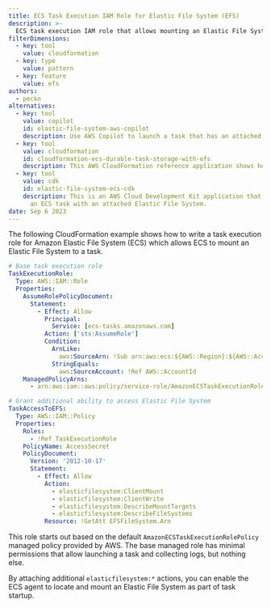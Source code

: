```yaml
---
title: ECS Task Execution IAM Role for Elastic File System (EFS)
description: >-
  ECS task execution IAM role that allows mounting an Elastic File System (EFS)
filterDimensions:
  - key: tool
    value: cloudformation
  - key: type
    value: pattern
  - key: feature
    value: efs
authors:
  - peckn
alternatives:
  - key: tool
    value: copilot
    id: elastic-file-system-aws-copilot
    description: Use AWS Copilot to launch a task that has an attached Elastic File System. This will automatically create the right IAM roles for you.
  - key: tool
    value: cloudformation
    id: cloudformation-ecs-durable-task-storage-with-efs
    description: This AWS CloudFormation reference application shows how to define the full Elastic  File System connection to Amazon ECS, including the appropriate security group rules.
  - key: tool
    value: cdk
    id: elastic-file-system-ecs-cdk
    description: This is an AWS Cloud Development Kit application that helps you to define
      an ECS task with an attached Elastic File System.
date: Sep 6 2023
---
```


The following CloudFormation example shows how to write a task execution role for Amazon Elastic File System (ECS) which allows ECS to mount an Elastic File System to a task.

```yaml
# Base task execution role
TaskExecutionRole:
  Type: AWS::IAM::Role
  Properties:
    AssumeRolePolicyDocument:
      Statement:
        - Effect: Allow
          Principal:
            Service: [ecs-tasks.amazonaws.com]
          Action: ['sts:AssumeRole']
          Condition:
            ArnLike:
              aws:SourceArn: !Sub arn:aws:ecs:${AWS::Region}:${AWS::AccountId}:*
            StringEquals:
              aws:SourceAccount: !Ref AWS::AccountId
    ManagedPolicyArns:
      - arn:aws:iam::aws:policy/service-role/AmazonECSTaskExecutionRolePolicy

# Grant additional ability to access Elastic File System
TaskAccessToEFS:
  Type: AWS::IAM::Policy
  Properties:
    Roles:
      - !Ref TaskExecutionRole
    PolicyName: AccessSecret
    PolicyDocument:
      Version: '2012-10-17'
      Statement:
        - Effect: Allow
          Action:
            - elasticfilesystem:ClientMount
            - elasticfilesystem:ClientWrite
            - elasticfilesystem:DescribeMountTargets
            - elasticfilesystem:DescribeFileSystems
          Resource: !GetAtt EFSFileSystem.Arn
```

This role starts out based on the default `AmazonECSTaskExecutionRolePolicy` managed policy provided by
AWS. The base managed role has minimal permissions that allow launching a task and collecting logs, but nothing else.

By attaching additional `elasticfilesystem:*` actions, you can enable the ECS agent to locate and mount an Elastic File System as part of task startup.
